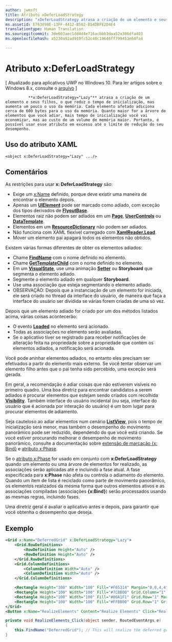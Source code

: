 ```yaml
---
author: jwmsft
title: Atributo xDeferLoadStrategy
description: "xDeferLoadStrategy atrasa a criação de um elemento e seus filhos, o que reduz o tempo de inicialização, mas aumenta um pouco o uso da memória. Cada elemento afetado adiciona cerca de 600 bytes para o uso da memória."
ms.assetid: E763898E-13FF-4412-B502-B54DBFE2D4E4
translationtype: Human Translation
ms.sourcegitcommit: 3de603aec1dd4d4e716acbbb3daa52a306dfa403
ms.openlocfilehash: a5230a92ad919fc52c40c19646ff799453e64fa4

---
```


# Atributo x:DeferLoadStrategy

\[ Atualizado para aplicativos UWP no Windows 10. Para ler artigos sobre o Windows 8.x, consulte o [arquivo](http://go.microsoft.com/fwlink/p/?linkid=619132) \]


              **x:DeferLoadStrategy="Lazy"** atrasa a criação de um elemento e seus filhos, o que reduz o tempo de inicialização, mas aumenta um pouco o uso da memória. Cada elemento afetado adiciona cerca de 600 bytes para o uso da memória. Quanto maior for a árvore de elementos que você adiar, mais tempo de inicialização você vai economizar, mas ao custo de um volume de memória maior. Portanto, é possível usar esse atributo em excesso até o limite de redução do seu desempenho.

## Uso do atributo XAML

``` syntax
<object x:DeferLoadStrategy="Lazy" .../>
```

## Comentários

As restrições para usar **x: DeferLoadStrategy** são:

-   Exige um [x:Name](x-name-attribute.md) definido, porque deve existir uma maneira de encontrar o elemento depois.
-   Apenas um [**UIElement**](https://msdn.microsoft.com/library/windows/apps/br208911) pode ser marcado como adiado, com exceção dos tipos derivados de [**FlyoutBase**](https://msdn.microsoft.com/library/windows/apps/dn279249).
-   Elementos raiz não podem ser adiados em um [**Page**](https://msdn.microsoft.com/library/windows/apps/windows.ui.xaml.controls.page), [**UserControls**](https://msdn.microsoft.com/library/windows/apps/windows.ui.xaml.controls.usercontrol) ou [**DataTemplate**](https://msdn.microsoft.com/library/windows/apps/br242348).
-   Elementos em um [**ResourceDictionary**](https://msdn.microsoft.com/library/windows/apps/br208794) não podem ser adiados.
-   Não funciona com XAML flexível carregado com [**XamlReader.Load**](https://msdn.microsoft.com/library/windows/apps/br228048).
-   Mover um elemento pai apagará todos os elementos não obtidos.

Existem várias formas diferentes de obter os elementos adiados:

-   Chame [**FindName**](https://msdn.microsoft.com/library/windows/apps/br208715) com o nome definido no elemento.
-   Chame [**GetTemplateChild**](https://msdn.microsoft.com/library/windows/apps/br209416) com o nome definido no elemento.
-   Em um [**VisualState**](https://msdn.microsoft.com/library/windows/apps/br209007), use uma animação [**Setter**](https://msdn.microsoft.com/library/windows/apps/br208817) ou **Storyboard** que segmenta o elemento adiado.
-   Segmente o elemento adiado em qualquer **Storyboard**.
-   Use uma associação que esteja segmentando o elemento adiado.
-   OBSERVAÇÃO: Depois que a instanciação de um elemento for iniciada, ele será criado no thread da interface do usuário, de maneira que faça a interface do usuário ser dividida se várias forem criadas de uma só vez.

Depois que um elemento adiado for criado por um dos métodos listados acima, várias coisas acontecerão:

-   O evento [**Loaded**](https://msdn.microsoft.com/library/windows/apps/br208723) no elemento será acionado.
-   Todas as associações no elemento serão avaliadas.
-   Se o aplicativo tiver se registrado para receber notificações de alteração feita na propriedade sobre a propriedade que contém os elementos adiados, a notificação será acionada.

Você pode aninhar elementos adiados, no entanto eles precisam ser efetivados a partir do elemento mais externo.  Se você tentar observar um elemento filho antes que o pai tenha sido percebido, uma exceção será gerada.

Em geral, a recomendação é adiar coisas que não estiverem visíveis no primeiro quadro.  Uma boa diretriz para encontrar candidatos a serem adiados é procurar elementos que estejam sendo criados com recolhida [**Visibility**](https://msdn.microsoft.com/library/windows/apps/br208992).  Também interface do usuário incidental (ou seja, interface do usuário que é acionada por interação do usuário) é um bom lugar para procurar elementos de adiamento.  

Seja cauteloso ao adiar elementos num cenário [**ListView**](https://msdn.microsoft.com/library/windows/apps/br242878), pois o tempo de inicialização será menor, mas também o desempenho do movimento panorâmico pode ser reduzido, dependendo do que você está criando.  Se você estiver procurando melhorar o desempenho de movimento panorâmico, consulte a documentação sobre [extensão de marcação {x: Bind}](x-bind-markup-extension.md) e [atributo x:Phase](x-phase-attribute.md).

Se o [atributo x:Phase](x-phase-attribute.md) for usado em conjunto com **x:DeferLoadStrategy** quando um elemento ou uma árvore de elementos for realizado, as associações serão aplicadas até e incluindo a fase atual. A fase especificada para **x:Phase** não afeta ou controla o adiamento do elemento. Quando um item de lista é reciclado como parte de movimento panorâmico, os elementos realizados da mesma forma que outros elementos ativos e as associações compiladas (associações **{x:Bind}**) serão processados usando as mesmas regras, incluindo fases.

Uma diretriz geral é avaliar o aplicativo antes e depois, para garantir que você obtenha o desempenho que deseja.

## Exemplo

```xml
<Grid x:Name="DeferredGrid" x:DeferLoadStrategy="Lazy">
    <Grid.RowDefinitions>
        <RowDefinition Height="Auto" />
        <RowDefinition Height="Auto" />
    </Grid.RowDefinitions>
    <Grid.ColumnDefinitions>
        <ColumnDefinition Width="Auto" />
        <ColumnDefinition Width="Auto" />
    </Grid.ColumnDefinitions>

    <Rectangle Height="100" Width="100" Fill="#F65314" Margin="0,0,4,4" />
    <Rectangle Height="100" Width="100" Fill="#7CBB00" Grid.Column="1" Margin="4,0,0,4" />
    <Rectangle Height="100" Width="100" Fill="#00A1F1" Grid.Row="1" Margin="0,4,4,0" />
    <Rectangle Height="100" Width="100" Fill="#FFBB00" Grid.Row="1" Grid.Column="1" Margin="4,4,0,0" />
</Grid>
<Button x:Name="RealizeElements" Content="Realize Elements" Click="RealizeElements_Click"/>
```

```csharp
private void RealizeElements_Click(object sender, RoutedEventArgs e)
{
    this.FindName("DeferredGrid"); // This will realize the deferred grid
}
```




<!--HONumber=Jul16_HO2-->


